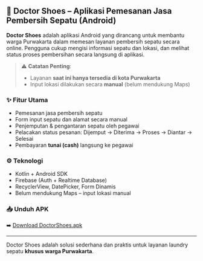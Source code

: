 ## 🧼 Doctor Shoes – Aplikasi Pemesanan Jasa Pembersih Sepatu (Android)

**Doctor Shoes** adalah aplikasi Android yang dirancang untuk membantu warga Purwakarta dalam memesan layanan pembersih sepatu secara online. Pengguna cukup mengisi informasi sepatu dan lokasi, dan melihat status proses pembersihan secara langsung di aplikasi.

> ⚠️ **Catatan Penting**:
> - Layanan **saat ini hanya tersedia di kota Purwakarta**
> - Input lokasi dilakukan secara **manual** (belum mendukung Maps)

### ✨ Fitur Utama
- Pemesanan jasa pembersih sepatu
- Form input sepatu dan alamat secara manual
- Penjemputan & pengantaran sepatu oleh pegawai
- Pelacakan status pesanan: Dijemput → Diterima → Proses → Diantar → Selesai
- Pembayaran **tunai (cash)** langsung ke pegawai


### ⚙️ Teknologi
- Kotlin + Android SDK
- Firebase (Auth + Realtime Database)
- RecyclerView, DatePicker, Form Dinamis
- Belum mendukung Maps – input lokasi manual

### 📥 Unduh APK
➡️ [Download DoctorShoes.apk](https://github.com/Smillerby/Aplikasi-DOCTORSHOES/releases)

---

Doctor Shoes adalah solusi sederhana dan praktis untuk layanan laundry sepatu **khusus warga Purwakarta**.
